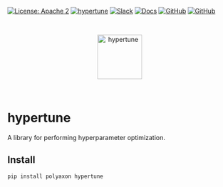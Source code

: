 [![License: Apache 2](https://img.shields.io/badge/License-apache2-green.svg)](LICENSE)
[![hypertune](https://github.com/polyaxon/hypertune/actions/workflows/hypertune.yml/badge.svg)](https://github.com/polyaxon/hypertune/actions/workflows/hypertune.yml)
[![Slack](https://img.shields.io/badge/chat-on%20slack-aadada.svg?logo=slack&longCache=true)](https://polyaxon.com/slack/)
[![Docs](https://img.shields.io/badge/docs-stable-brightgreen.svg?style=flat)](https://polyaxon.com/docs/)
[![GitHub](https://img.shields.io/badge/issue_tracker-github-blue?logo=github)](https://github.com/polyaxon/polyaxon/issues)
[![GitHub](https://img.shields.io/badge/roadmap-github-blue?logo=github)](https://github.com/polyaxon/polyaxon/milestones)

<br>
<p align="center">
  <p align="center">
    <img src="https://raw.githubusercontent.com/polyaxon/polyaxon/master/artifacts/packages/hypertune.svg" alt="hypertune" height="100">
  </p>
</p>
<br>

# hypertune

A library for performing hyperparameter optimization.

## Install

```bash
pip install polyaxon hypertune
```
